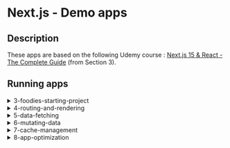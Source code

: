 # Next.js - Demo apps

## Description
These apps are based on the following Udemy course : [Next.js 15 & React - The Complete Guide](https://www.udemy.com/course/nextjs-react-the-complete-guide/) (from Section 3).

## Running apps

<!-- 3-foodies-starting-project -->

<details>
<summary>3-foodies-starting-project</summary>
<dl><dd><dl><dd>

### I. Note
**Submitting images won't work in Production mode**, as we're storing images dynamically in the [public folder](./public/images), and Next.js ignores this folder when building the application. Then, this feature only works in Development mode.

**A good practice would be to store images in a Cloud service such as [AWS S3](https://aws.amazon.com/fr/s3/).**

### II. Initialize project
#### A. Install dependencies :
* `npm install`
* `node initdb.js`

#### B. Run Next.js app :
##### 1. DEV mode :
* `npm run dev`

##### 2. PROD mode :
* `npm run build`
* `npm start`

</dl></dd></dl></dd>
</details>

<!-- 4-routing-and-rendering -->

<details>
<summary>4-routing-and-rendering</summary>
<dl><dd><dl><dd>

### I. Note
This project also contains an example of [route.js](4-routing-and-rendering/app/(content)/api/route.js) and [middleware.js](4-routing-and-rendering/middleware.js) for demo, but they are not used.

### II. Initialize project
#### A. Install dependencies :
* `npm install`

#### B. Run Next.js app :
* `npm run dev`

</dl></dd></dl></dd>
</details>

<!-- 5-data-fetching -->

<details>
<summary>5-data-fetching</summary>
<dl><dd><dl><dd>

### I. Note
**Express.js backend does not need to run.** This backend server is temporarily useful for following the [Udemy course](https://www.udemy.com/course/nextjs-react-the-complete-guide/) (Section 5), but then everything is modified to use the database with Next.js data fetching instead of using this external Express.js API. **More info here : [DataFetching.md](5-data-fetching/DataFetching.md).**

**data.db** has been moved manually, but was originally generated when the Express.js server was first started.

### II. Initialize project
#### A. Install dependencies :
* `npm install`

#### B. Run Next.js app :
* `npm run dev`

</dl></dd></dl></dd>
</details>

<!-- 6-mutating-data -->

<details>
<summary>6-mutating-data</summary>
<dl><dd><dl><dd>

### I. Note
**posts.db** will be automatically created when starting the application.

### II. Initialize project
#### A. Install dependencies :
* `npm install`

#### B. Add your Cloudinary credentials :
* Create a **.env.local** file in [the root folder of the project](6-mutating-data) with the following fields :
  ```env
  CLOUDINARY_CLOUD_NAME=
  CLOUDINARY_API_KEY=
  CLOUDINARY_API_SECRET=
  ```
* Create a free https://cloudinary.com/ account.
* In your home dashboard, find your API key or create a new one.
* Then fill in all **.env.local** fields with your `Cloud name`, `API Key` and `API Secret`.

#### C. Run Next.js app :
##### 1. DEV mode :
* `npm run dev`

##### 2. PROD mode :
* `npm run build`
* `npm start`

</dl></dd></dl></dd>
</details>

<!-- 7-cache-management -->

<details>
<summary>7-cache-management</summary>
<dl><dd><dl><dd>

### I. Note

This project contains examples to manage cache to improve performance, or to force cache revalidation when required without reloading the whole page.

The current configuration works as is, but if you want to try out other caching management approaches, **take a look at [CacheManagement.md](7-cache-management/CacheManagement.md)** (some details are available in the code itself).

> ⚠️ Note that this is a Next.js 14 project, and there are major caching changes in Next.js 15.

### II. Initialize project

#### A. Install dependencies :
* `npm install`

#### B. Run Next.js app :
* `npm run dev`

</dl></dd></dl></dd>
</details>

<!-- 8-app-optimization -->

<details>
<summary>8-app-optimization</summary>
<dl><dd><dl><dd>

### I. Note

This project contains examples of **image optimization**, which are important for compliance with [Core Web Vitals](https://developers.google.com/search/docs/appearance/core-web-vitals), especially to prevent layout shifting and improve loading :
* Optimization of images from the assets in [header.js](8-app-optimization/components/header.js).
* Optimization of fetched images in [posts.js](8-app-optimization/components/posts.js). This one required special configuration in [next.config.mjs](8-app-optimization/next.config.mjs) to allow fetching images from another domain.

It also contains examples of **static and dynamic metadata**, which are very important for SEO :
* Static metadata example in [home page](8-app-optimization/app/page.js).
* Static metadata example in [main layout](8-app-optimization/app/layout.js).
* Dynamic metadata example in [feed page](8-app-optimization/app/feed/page.js).

> ⚠️ Note that this project doesn't contain any OpenGraph metadata example, but it's possible to define some : https://nextjs.org/docs/app/api-reference/functions/generate-metadata#opengraph

### II. Initialize project

#### A. Install dependencies :
* `npm install`

#### B. Add your Cloudinary credentials :
* Create a **.env.local** file in [the root folder of the project](8-app-optimization) with the following fields :
  ```env
  CLOUDINARY_CLOUD_NAME=
  CLOUDINARY_API_KEY=
  CLOUDINARY_API_SECRET=
  ```
* Create a free https://cloudinary.com/ account.
* In your home dashboard, find your API key or create a new one.
* Then fill in all **.env.local** fields with your `Cloud name`, `API Key` and `API Secret`.

#### C. Run Next.js app :
* `npm run dev`

</dl></dd></dl></dd>
</details>
